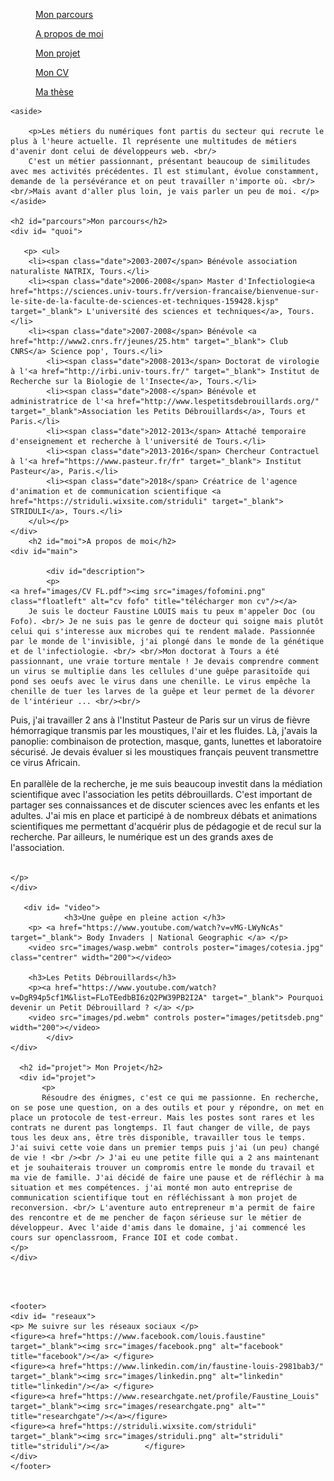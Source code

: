 
<html>
			<meta charset="utf-8"/>
			<link rel="stylesheet" href="style.css" />
	

<body>
<nav>
		<figure><a href="#parcours">Mon parcours</a></figure>
		<figure><a href="#moi">A propos de moi</a></figure>	
		<figure><a href="#projet">Mon projet</a></figure>	
            	<figure><a href="images/CV FL.pdf" target="_blank">Mon CV</a></figure>
		<figure><a href="https://www.theses.fr/2013TOUR4037" target="_blank">Ma thèse</a></figure>
	 </nav>
<div id="container">
		
	<aside>
             
		<p>Les métiers du numériques font partis du secteur qui recrute le plus à l'heure actuelle. Il représente une multitudes de métiers d'avenir dont celui de développeurs web. <br/>
		C'est un métier passionnant, présentant beaucoup de similitudes avec mes activités précédentes. Il est stimulant, évolue constamment, demande de la persévérance et on peut travailler n'importe où. <br/><br/>Mais avant d'aller plus loin, je vais parler un peu de moi. </p>
	</aside>
	
	<h2 id="parcours">Mon parcours</h2>
	<div id= "quoi">
	   
	   <p> <ul>
		<li><span class="date">2003-2007</span> Bénévole association naturaliste NATRIX, Tours.</li>
		<li><span class="date">2006-2008</span> Master d'Infectiologie<a href="https://sciences.univ-tours.fr/version-francaise/bienvenue-sur-le-site-de-la-faculte-de-sciences-et-techniques-159428.kjsp" target="_blank"> L'université des sciences et techniques</a>, Tours.</li>
		<li><span class="date">2007-2008</span> Bénévole <a href="http://www2.cnrs.fr/jeunes/25.htm" target="_blank"> Club CNRS</a> Science pop', Tours.</li>
			<li><span class="date">2008-2013</span> Doctorat de virologie à l'<a href="http://irbi.univ-tours.fr/" target="_blank"> Institut de Recherche sur la Biologie de l'Insecte</a>, Tours.</li>
			<li><span class="date">2008-</span> Bénévole et administratrice de l'<a href="http://www.lespetitsdebrouillards.org/" target="_blank">Association les Petits Débrouillards</a>, Tours et Paris.</li>
			<li><span class="date">2012-2013</span> Attaché temporaire d'enseignement et recherche à l'université de Tours.</li>
			<li><span class="date">2013-2016</span> Chercheur Contractuel à l'<a href="https://www.pasteur.fr/fr" target="_blank"> Institut Pasteur</a>, Paris.</li>
			<li><span class="date">2018</span> Créatrice de l'agence d'animation et de communication scientifique <a href="https://striduli.wixsite.com/striduli" target="_blank"> STRIDULI</a>, Tours.</li>
		</ul></p>
	</div>
	    <h2 id="moi">A propos de moi</h2>
	<div id="main">
	   
            <div id="description">
		    <p>
	<a href="images/CV FL.pdf"><img src="images/fofomini.png" class="floatleft" alt="cv fofo" title="télécharger mon cv"/></a>
		Je suis le docteur Faustine LOUIS mais tu peux m'appeler Doc (ou Fofo). <br/> Je ne suis pas le genre de docteur qui soigne mais plutôt celui qui s'interesse aux microbes qui te rendent malade. Passionnée par le monde de l'invisible, j'ai plongé dans le monde de la génétique et de l'infectiologie. <br/> <br/>Mon doctorat à Tours a été passionnant, une vraie torture mentale ! Je devais comprendre comment un virus se multiplie dans les cellules d'une guêpe parasitoïde qui pond ses oeufs avec le virus dans une chenille. Le virus empêche la chenille de tuer les larves de la guêpe et leur permet de la dévorer de l'intérieur ... <br/><br/> 
Puis, j'ai travailler 2 ans à l'Institut Pasteur de Paris sur un virus de fièvre hémorragique transmis par les moustiques, l'air et les fluides. Là, j'avais la panoplie: combinaison de protection, masque, gants, lunettes et laboratoire sécurisé. Je devais évaluer si les moustiques français peuvent transmettre ce virus Africain. <br/><br/>
En parallèle de la recherche, je me suis beaucoup investit dans la médiation scientifique avec l'association les petits débrouillards. C'est important de partager ses connaissances et de discuter sciences avec les enfants et les adultes. J'ai mis en place et participé à de nombreux débats et animations scientifiques me permettant d'acquérir plus de pédagogie et de recul sur la recherche. Par ailleurs, le numérique est un des  grands axes de l'association.<br/><br/>
	
	</p>
	</div>
	
	   <div id= "video">
                <h3>Une guêpe en pleine action </h3>
		<p> <a href="https://www.youtube.com/watch?v=vMG-LWyNcAs" target="_blank"> Body Invaders | National Geographic </a> </p>
		<video src="images/wasp.webm" controls poster="images/cotesia.jpg" class="centrer" width="200"></video>
		
		<h3>Les Petits Débrouillards</h3>
		<p><a href="https://www.youtube.com/watch?v=DgR94p5cf1M&list=FLoTEedbBI6zQ2PW39PB2I2A" target="_blank"> Pourquoi devenir un Petit Débrouillard ? </a> </p>
		<video src="images/pd.webm" controls poster="images/petitsdeb.png" width="200"></video>
            </div>
	</div>	

	  <h2 id="projet"> Mon Projet</h2>
	  <div id="projet">
		   <p>
		   Résoudre des énigmes, c'est ce qui me passionne. En recherche, on se pose une question, on a des outils et pour y répondre, on met en place un protocole de test-erreur. Mais les postes sont rares et les contrats ne durent pas longtemps. Il faut changer de ville, de pays tous les deux ans, être très disponible, travailler tous le temps. J'ai suivi cette voie dans un premier temps puis j'ai (un peu) changé  de vie ! <br /><br /> J'ai eu une petite fille qui a 2 ans maintenant et je souhaiterais trouver un compromis entre le monde du travail et ma vie de famille. J'ai décidé de faire une pause et de réfléchir à ma situation et mes compétences. j'ai monté mon auto entreprise de communication scientifique tout en réfléchissant à mon projet de reconversion. <br/> L'aventure auto entrepreneur m'a permit de faire des rencontre et de me pencher de façon sérieuse sur le métier de développeur. Avec l'aide d'amis dans le domaine, j'ai commencé les cours sur openclassroom, France IOI et code combat.  
	</p>
	</div>
<br/><br/>
</div>	

	<footer>
	<div id= "reseaux">
	<p> Me suivre sur les réseaux sociaux </p>
	<figure><a href="https://www.facebook.com/louis.faustine" target="_blank"><img src="images/facebook.png" alt="facebook" title="facebook"/></a> </figure>
	<figure><a href="https://www.linkedin.com/in/faustine-louis-2981bab3/" target="_blank"><img src="images/linkedin.png" alt="linkedin" title="linkedin"/></a> </figure>
	<figure><a href="https://www.researchgate.net/profile/Faustine_Louis" target="_blank"><img src="images/researchgate.png" alt="" title="researchgate"/></a></figure> 
	<figure><a href="https://striduli.wixsite.com/striduli" target="_blank"><img src="images/striduli.png" alt="striduli" title="striduli"/></a> 		</figure>				
	</div>	
	</footer>
	

